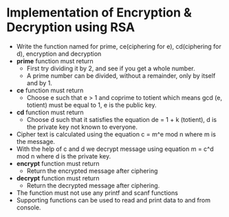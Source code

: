 # Implementation of Encryption & Decryption using RSA

* Write the function named for prime, ce(ciphering for e), cd(ciphering for d), encryption and decryption
* **prime** function must return
    * First try dividing it by 2, and see if you get a whole number.
    * A prime number can be divided, without a remainder, only by itself and by 1.
* **ce** function must return
    * Choose e such that e > 1 and coprime to totient which means gcd (e, totient) must be equal to 1, e is the public key.
* **cd** function must return
    * Choose d such that it satisfies the equation de = 1 + k (totient), d is the private key not known to everyone.
* Cipher text is calculated using the equation c = m^e mod n where m is the message.
* With the help of c and d we decrypt message using equation m = c^d mod n where d is the private key.
* **encrypt** function must return
    * Return the encrypted message after ciphering
* **decrypt** function must return
    * Return the decrypted message after ciphering.
* The function must not use any printf and scanf functions
* Supporting functions can be used to read and print data to and from console.
